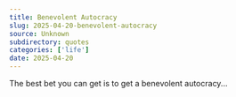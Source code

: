 ```yaml
---
title: Benevolent Autocracy
slug: 2025-04-20-benevolent-autocracy
source: Unknown
subdirectory: quotes
categories: ['life']
date: 2025-04-20
---
```


The best bet you can get is to get a benevolent autocracy...
